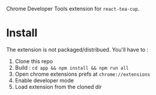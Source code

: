 Chrome Developer Tools extension for `react-tea-cup`.

# Install

The extension is not packaged/distribued. You'll have to :

1. Clone this repo
2. Build : `cd app && npm install && npm run all`
3. Open chrome extensions prefs at `chrome://extensions`
4. Enable developer mode
5. Load extension from the cloned dir

